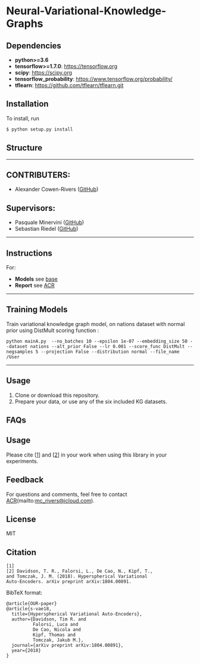 # Neural-Variational-Knowledge-Graphs

## Dependencies

* **python>=3.6**
* **tensorflow>=1.7.0**: https://tensorflow.org
* **scipy**: https://scipy.org
* **tensorflow_probability**: https://www.tensorflow.org/probability/
* **tflearn**: https://github.com/tflearn/tflearn.git

## Installation

To install, run

```bash
$ python setup.py install
```

## Structure

-------
## CONTRIBUTERS:

- Alexander Cowen-Rivers ([GitHub](https://github.com/acr42))

## Supervisors:

- Pasquale Minervini ([GitHub](https://github.com/pminervini))
- Sebastian Riedel ([GitHub](https://github.com/riedelcastro))

-------

## Instructions

For:
- **Models** see [base](https://github.com/acr42/Neural-Variational-Knowledge-Graphs/blob/master/vkge/base.py)
- **Report** see [ACR](https://github.com/acr42)

-------

## Training Models

Train variational knowledge graph model, on nations dataset with normal prior using DistMult scoring function :

```
python mainA.py  --no_batches 10 --epsilon 1e-07 --embedding_size 50 --dataset nations --alt_prior False --lr 0.001 --score_func DistMult --negsamples 5 --projection False --distribution normal --file_name /User
```


-------

## Usage

1. Clone or download this repository.
2. Prepare your data, or use any of the six included KG datasets.

## FAQs

## Usage

Please cite [[1](#citation)] and [[2](#citation)] in your work when using this library in your experiments.

## Feedback
For questions and comments, feel free to contact [ACR](https://github.com/acr42)(mailto:mc_rivers@icloud.com).

## License
MIT

## Citation
```
[1]
[2] Davidson, T. R., Falorsi, L., De Cao, N., Kipf, T.,
and Tomczak, J. M. (2018). Hyperspherical Variational
Auto-Encoders. arXiv preprint arXiv:1804.00891.
```

BibTeX format:
```
@article{OUR-paper}
@article{s-vae18,
  title={Hyperspherical Variational Auto-Encoders},
  author={Davidson, Tim R. and
          Falorsi, Luca and
          De Cao, Nicola and
          Kipf, Thomas and
          Tomczak, Jakub M.},
  journal={arXiv preprint arXiv:1804.00891},
  year={2018}
}
```
